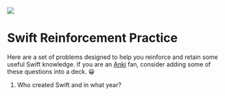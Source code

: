 <img src="https://raw.githubusercontent.com/rtoal/polyglot/master/docs/resources/swift-logo-64.png">

# Swift Reinforcement Practice

Here are a set of problems designed to help you reinforce and retain some useful Swift knowledge. If you are an [Anki](https://apps.ankiweb.net/) fan, consider adding some of these questions into a deck. 😀

1. Who created Swift and in what year?
